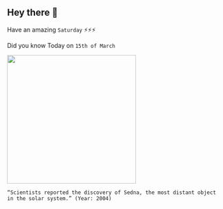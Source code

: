 ## Hey there 👋
Have an amazing `Saturday` ⚡⚡⚡

Did you know Today on `15th of March`
 
 [<img src="https://science.nasa.gov/files/science-pink/s3fs-public/styles/large/public/mnt/medialibrary/2004/03/15/16mar_sedna_resources/comparison.jpg" width="300" />](https://www.nasa.gov/home/hqnews/2004/mar/HQ_04091_sedna_discovered.html) 
 ```
“Scientists reported the discovery of Sedna, the most distant object in the solar system.” (Year: 2004)
```
